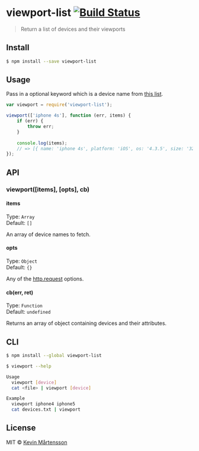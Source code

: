 # viewport-list [![Build Status](https://travis-ci.org/kevva/viewport-list.svg?branch=master)](https://travis-ci.org/kevva/viewport-list)

> Return a list of devices and their viewports

## Install

```bash
$ npm install --save viewport-list
```

## Usage

Pass in a optional keyword which is a device name from [this list](http://viewportsizes.com).

```js
var viewport = require('viewport-list');

viewport(['iphone 4s'], function (err, items) {
	if (err) {
		throw err;
	}
	
	console.log(items);
	// => [{ name: 'iphone 4s', platform: 'iOS', os: '4.3.5', size: '320x480', release: '2011-10' }]
});
```

## API

### viewport([items], [opts], cb)

#### items

Type: `Array`  
Default: `[]`

An array of device names to fetch.

#### opts

Type: `Object`  
Default: `{}`

Any of the [http.request](http://nodejs.org/api/http.html#http_http_request_options_callback) options.

#### cb(err, ret)

Type: `Function`  
Default: `undefined`

Returns an array of object containing devices and their attributes.

## CLI

```bash
$ npm install --global viewport-list
```

```bash
$ viewport --help

Usage
  viewport [device]
  cat <file> | viewport [device]

Example
  viewport iphone4 iphone5
  cat devices.txt | viewport
```

## License

MIT © [Kevin Mårtensson](https://github.com/kevva)
